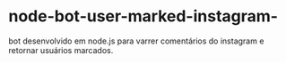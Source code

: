# node-bot-user-marked-instagram-
bot desenvolvido em node.js para varrer comentários do instagram e retornar usuários marcados.
